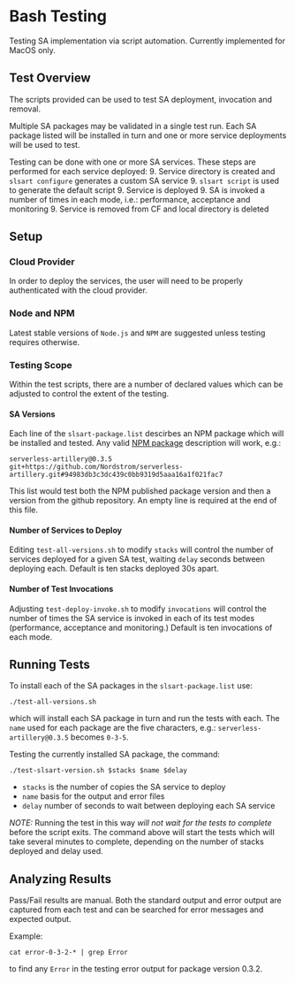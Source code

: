 # Bash Testing

Testing SA implementation via script automation.
Currently implemented for MacOS only.

## Test Overview

The scripts provided can be used to test SA deployment, invocation and removal.

Multiple SA packages may be validated in a single test run.
Each SA package listed will be installed in turn and one or more service deployments will be used to test.

Testing can be done with one or more SA services.
These steps are performed for each service deployed:
9. Service directory is created and `slsart configure` generates a custom SA service
9. `slsart script` is used to generate the default script
9. Service is deployed
9. SA is invoked a number of times in each mode, i.e.: performance, acceptance and monitoring
9. Service is removed from CF and local directory is deleted

## Setup

### Cloud Provider
In order to deploy the services, the user will need to be properly authenticated with the cloud provider.

### Node and NPM
Latest stable versions of `Node.js` and `NPM` are suggested unless testing requires otherwise.

### Testing Scope
Within the test scripts, there are a number of declared values which can be adjusted to control the extent of the testing.

#### SA Versions
Each line of the `slsart-package.list` descirbes an NPM package which will be installed and tested.
Any valid [NPM package](https://docs.npmjs.com/cli/install) description will work, e.g.:
```
serverless-artillery@0.3.5
git+https://github.com/Nordstrom/serverless-artillery.git#94983db3c3dc439c0bb9319d5aaa16a1f021fac7
```

This list would test both the NPM published package version and then a version from the github repository.
An empty line is required at the end of this file.

#### Number of Services to Deploy
Editing `test-all-versions.sh` to modify `stacks` will control the number of services deployed for a given SA test,
waiting `delay` seconds between deploying each.
Default is ten stacks deployed 30s apart.

#### Number of Test Invocations
Adjusting `test-deploy-invoke.sh` to modify `invocations` will control the number of times the SA service is invoked in each
of its test modes (performance, acceptance and monitoring.)
Default is ten invocations of each mode.

## Running Tests
To install each of the SA packages in the `slsart-package.list` use:
```
./test-all-versions.sh
```
which will install each SA package in turn and run the tests with each.
The `name` used for each package are the five characters, e.g.:
`serverless-artillery@0.3.5` becomes `0-3-5`.

Testing the currently installed SA package, the command:
```
./test-slsart-version.sh $stacks $name $delay
```

* `stacks` is the number of copies the SA service to deploy
* `name` basis for the output and error files
* `delay` number of seconds to wait between deploying each SA service

*NOTE:* Running the test in this way *will not wait for the tests to complete* before
the script exits. The command above will start the tests which will take several
minutes to complete, depending on the number of stacks deployed and delay used.

## Analyzing Results
Pass/Fail results are manual.
Both the standard output and error output are captured from each test
and can be searched for error messages and expected output.

Example:
```
cat error-0-3-2-* | grep Error
```
to find any `Error` in the testing error output for package version 0.3.2.

